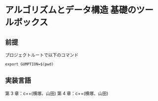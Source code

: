# アルゴリズムとデータ構造 基礎のツールボックス

## 前提

プロジェクトルートで以下のコマンド

```
export GUMPTION=$(pwd)
```

## 実装言語

第 3 章：c++(横塚、山田)
第 4 章：c++(横塚、山田)
